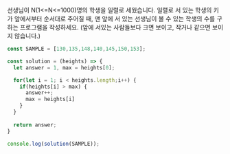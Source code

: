 선생님이 N(1<=N<=1000)명의 학생을 일렬로 세웠습니다. 일렬로 서 있는 학생의 키가 앞에서부터 순서대로 주어질 때, 맨 앞에 서 있는 선생님이 볼 수 있는 학생의 수를 구하는 프로그램을 작성하세요. (앞에 서있는 사람들보다 크면 보이고, 작거나 같으면 보이지 않습니다.)

```javascript
const SAMPLE = [130,135,148,140,145,150,153];

const solution = (heights) => {
  let answer = 1, max = heights[0];

  for(let i = 1; i < heights.length;i++) {
    if(heights[i] > max) {
      answer++;
      max = heights[i]
    }
  }
  
  return answer;
}

console.log(solution(SAMPLE));
```